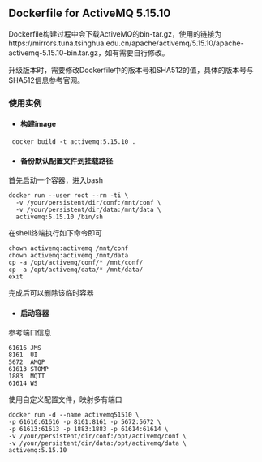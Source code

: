 ## Dockerfile for ActiveMQ 5.15.10

Dockerfile构建过程中会下载ActiveMQ的bin-tar.gz，使用的链接为https://mirrors.tuna.tsinghua.edu.cn/apache/activemq/5.15.10/apache-activemq-5.15.10-bin.tar.gz，如有需要自行修改。

升级版本时，需要修改Dockerfile中的版本号和SHA512的值，具体的版本号与SHA512信息参考官网。

### 使用实例

- #### 构建image

```
 docker build -t activemq:5.15.10 . 
```

- #### 备份默认配置文件到挂载路径

首先启动一个容器，进入bash
```
docker run --user root --rm -ti \
  -v /your/persistent/dir/conf:/mnt/conf \
  -v /your/persistent/dir/data:/mnt/data \
  activemq:5.15.10 /bin/sh
```

在shell终端执行如下命令即可
```
chown activemq:activemq /mnt/conf
chown activemq:activemq /mnt/data
cp -a /opt/activemq/conf/* /mnt/conf/
cp -a /opt/activemq/data/* /mnt/data/
exit
```
完成后可以删除该临时容器

- #### 启动容器

参考端口信息
```
61616 JMS
8161  UI
5672  AMQP 
61613 STOMP
1883  MQTT 
61614 WS   
```

使用自定义配置文件，映射多有端口
```
docker run -d --name activemq51510 \ 
-p 61616:61616 -p 8161:8161 -p 5672:5672 \
-p 61613:61613 -p 1883:1883 -p 61614:61614 \
-v /your/persistent/dir/conf:/opt/activemq/conf \
-v /your/persistent/dir/data:/opt/activemq/data \
activemq:5.15.10
```

